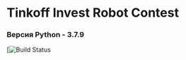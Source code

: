 # Tinkoff Invest Robot Contest

### Версия Python - 3.7.9

[![Build Status](https://github.com/hax2000/Tinkoff-Invest-Robot-Contest/actions/workflows/linter.yml/badge.svg?branch=master)